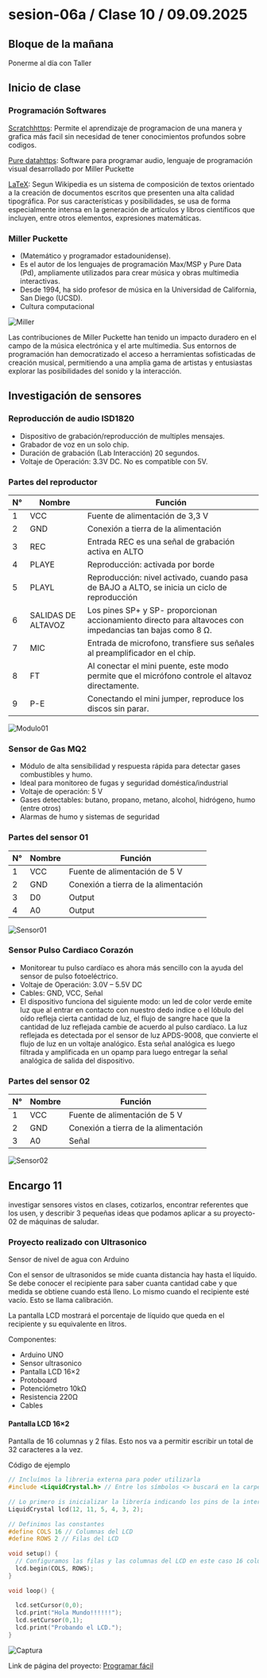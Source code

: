 # sesion-06a / Clase 10 / 09.09.2025

## Bloque de la mañana 

Ponerme al día con Taller 

## Inicio de clase 

### Programación Softwares

[Scratchhttps](//scratch.mit.edu/): Permite el aprendizaje de programacion de una manera y grafica más facil sin necesidad de tener conocimientos profundos sobre codigos.

[Pure datahttps](//puredata.info/): Software para programar audio, lenguaje de programación visual desarrollado por Miller Puckette

[LaTeX](LaTeX): Segun Wikipedia es un sistema de composición de textos orientado a la creación de documentos escritos que presenten una alta calidad tipográfica. Por sus características y posibilidades, se usa de forma especialmente intensa en la generación de artículos y libros científicos que incluyen, entre otros elementos, expresiones matemáticas.


### Miller Puckette 
- (Matemático y programador estadounidense).
- Es el autor de los lenguajes de programación Max/MSP y Pure Data (Pd), ampliamente utilizados para crear música y obras multimedia interactivas.
- Desde 1994, ha sido profesor de música en la Universidad de California, San Diego (UCSD).
- Cultura computacional 

![Miller](./imagenes/Miller.jpg)

Las contribuciones de Miller Puckette han tenido un impacto duradero en el campo de la música electrónica y el arte multimedia. Sus entornos de programación han democratizado el acceso a herramientas sofisticadas de creación musical, permitiendo a una amplia gama de artistas y entusiastas explorar las posibilidades del sonido y la interacción.

## Investigación de sensores 

### Reproducción de audio ISD1820

- Dispositivo de grabación/reproducción de multiples mensajes.
- Grabador de voz en un solo chip. 
- Duración de grabación (Lab Interacción) 20 segundos.
- Voltaje de Operación: 3.3V DC. No es compatible con 5V.
  
### Partes del reproductor 

N° | Nombre                 | Función                              |
---|--------------          |--------------                        |
1  | VCC                    | Fuente de alimentación de 3,3 V      |
2  | GND                    | Conexión a tierra de la alimentación |
3  | REC                    | Entrada REC es una señal de grabación activa en ALTO    |
4  | PLAYE                  | Reproducción: activada por borde                        |
5  | PLAYL                  | Reproducción: nivel activado, cuando pasa de BAJO a ALTO, se inicia un ciclo de reproducción                  |
6  | SALIDAS DE ALTAVOZ     | Los pines SP+ y SP- proporcionan accionamiento directo para altavoces con impedancias tan bajas como 8 Ω.     |
7  | MIC                    | Entrada de microfono, transfiere sus señales al preamplificador en el chip.                                   |
8  | FT                     | Al conectar el mini puente, este modo permite que el micrófono controle el altavoz directamente.              |
9  | P-E                    | Conectando el mini jumper, reproduce los discos sin parar.                                                    |

![Modulo01](./imagenes/Modulo01.png)

### Sensor de Gas MQ2

- Módulo de alta sensibilidad y respuesta rápida para detectar gases combustibles y humo.
- Ideal para monitoreo de fugas y seguridad doméstica/industrial
- Voltaje de operación: 5 V
- Gases detectables: butano, propano, metano, alcohol, hidrógeno, humo (entre otros)
- Alarmas de humo y sistemas de seguridad

### Partes del sensor 01
  
N° | Nombre                 | Función                              |
---|--------------          |--------------                        |
1  | VCC                    | Fuente de alimentación de 5 V        |
2  | GND                    | Conexión a tierra de la alimentación |
3  | D0                     | Output                               |
4  | A0                     | Output                               |

![Sensor01](./imagenes/Sensor01.png)


### Sensor Pulso Cardiaco Corazón

- Monitorear tu pulso cardíaco es ahora más sencillo con la ayuda del sensor de pulso fotoeléctrico.
- Voltaje de Operación: 3.0V – 5.5V DC
- Cables: GND, VCC, Señal
- El dispositivo funciona del siguiente modo: un led de color verde emite luz que al entrar en contacto con nuestro dedo indice o el lóbulo del oído refleja cierta cantidad de luz, el flujo de sangre hace que la cantidad de luz reflejada cambie de acuerdo al pulso cardíaco. La luz reflejada es detectada por el sensor de luz APDS-9008, que convierte el flujo de luz en un voltaje analógico. Esta señal analógica es luego filtrada y amplificada en un opamp para luego entregar la señal analógica de salida del dispositivo.

### Partes del sensor 02
  
N° | Nombre                 | Función                              |
---|--------------          |--------------                        |
1  | VCC                    | Fuente de alimentación de 5 V        |
2  | GND                    | Conexión a tierra de la alimentación |
3  | A0                     | Señal                                |

![Sensor02](./imagenes/Sensor02.png)

## Encargo 11

investigar sensores vistos en clases, cotizarlos, encontrar referentes que los usen, y describir 3 pequeñas ideas que podamos aplicar a su proyecto-02 de máquinas de saludar.

### Proyecto realizado con Ultrasonico 

Sensor de nivel de agua con Arduino

Con el sensor de ultrasonidos se mide cuanta distancia hay hasta el líquido. Se debe conocer el recipiente para saber cuanta cantidad cabe y que medida se obtiene cuando está lleno. Lo mismo cuando el recipiente esté vacío. Esto se llama calibración.

La pantalla LCD mostrará el porcentaje de líquido que queda en el recipiente y su equivalente en litros.

Componentes:

- Arduino UNO
- Sensor ultrasonico
- Pantalla LCD 16×2
- Protoboard
- Potenciómetro 10kΩ
- Resistencia 220Ω
- Cables

#### Pantalla LCD 16×2

Pantalla de 16 columnas y 2 filas. Esto nos va a permitir escribir un total de 32 caracteres a la vez.

Código de ejemplo

``` cpp
// Incluímos la libreria externa para poder utilizarla
#include <LiquidCrystal.h> // Entre los símbolos <> buscará en la carpeta de librerías configurada
 
// Lo primero is inicializar la librería indicando los pins de la interfaz
LiquidCrystal lcd(12, 11, 5, 4, 3, 2);
 
// Definimos las constantes
#define COLS 16 // Columnas del LCD
#define ROWS 2 // Filas del LCD
 
void setup() {
  // Configuramos las filas y las columnas del LCD en este caso 16 columnas y 2 filas
  lcd.begin(COLS, ROWS);
}
 
void loop() {
 
  lcd.setCursor(0,0);
  lcd.print("Hola Mundo!!!!!!");
  lcd.setCursor(0,1);
  lcd.print("Probando el LCD.");
}
```
![Captura](./imagenes/Captura.png)

Link de página del proyecto: [Programar fácil](https://programarfacil.com/blog/arduino-blog/sensor-de-nivel-de-agua-con-arduino/)
